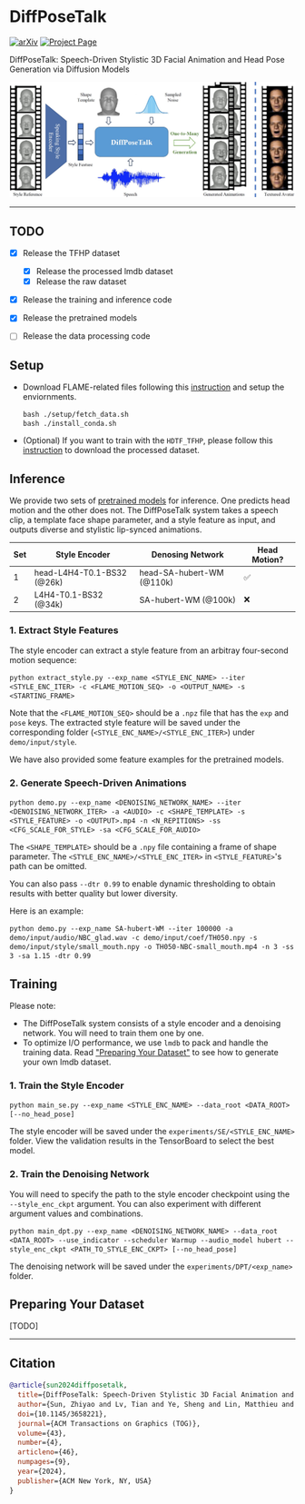 # DiffPoseTalk

<a href='https://arxiv.org/abs/2310.00434/'><img alt="arXiv" src="https://img.shields.io/badge/arXiv-2310.00434-red?link=https%3A%2F%2Farxiv.org%2Fabs%2F2310.00434"></a>
<a href='https://raineggplant.github.io/DiffPoseTalk/'><img alt="Project Page" src="https://img.shields.io/badge/Project%20Page-blue?logo=github&labelColor=black&link=https%3A%2F%2Fraineggplant.github.io%2FDiffPoseTalk"></a>

DiffPoseTalk: Speech-Driven Stylistic 3D Facial Animation and Head Pose Generation via Diffusion Models

![teaser](./assets/teaser.jpg)

---

## TODO

- [x] Release the TFHP dataset
  - [x] Release the processed lmdb dataset
  - [x] Release the raw dataset
- [x] Release the training and inference code
- [x] Release the pretrained models
- [ ] Release the data processing code


## Setup

- Download FLAME-related files following this [instruction](./models/data/README.md) and setup the enviornments.
  ```shell
  bash ./setup/fetch_data.sh
  bash ./install_conda.sh
  ```
- (Optional) If you want to train with the `HDTF_TFHP`, please follow this [instruction](./datasets/HDTF_TFHP/README.md) to download the processed dataset.


## Inference

We provide two sets of [pretrained models](https://drive.google.com/drive/folders/1pOwtK95u8O1qG_CiRdD8YcvuKSlFEk-b?usp=sharing) for inference. One predicts head motion and the other does not. The DiffPoseTalk system takes a speech clip, a template face shape parameter, and a style feature as input, and outputs diverse and stylistic lip-synced animations.

| Set  | Style Encoder              | Denosing Network          | Head Motion? |
| ---- | -------------------------- | ------------------------- | ------------ |
| 1    | head-L4H4-T0.1-BS32 (@26k) | head-SA-hubert-WM (@110k) | ✅            |
| 2    | L4H4-T0.1-BS32 (@34k)      | SA-hubert-WM (@100k)      | ❌            |


### 1. Extract Style Features

The style encoder can extract a style feature from an arbitray four-second motion sequence:

```shell
python extract_style.py --exp_name <STYLE_ENC_NAME> --iter <STYLE_ENC_ITER> -c <FLAME_MOTION_SEQ> -o <OUTPUT_NAME> -s <STARTING_FRAME>
```
Note that the `<FLAME_MOTION_SEQ>` should be a `.npz` file that has the `exp` and `pose` keys. The extracted style feature will be saved under the corresponding folder (`<STYLE_ENC_NAME>/<STYLE_ENC_ITER>`) under `demo/input/style`.

We have also provided some feature examples for the pretrained models.

### 2. Generate Speech-Driven Animations

```shell
python demo.py --exp_name <DENOISING_NETWORK_NAME> --iter <DENOISING_NETWORK_ITER> -a <AUDIO> -c <SHAPE_TEMPLATE> -s <STYLE_FEATURE> -o <OUTPUT>.mp4 -n <N_REPITIONS> -ss <CFG_SCALE_FOR_STYLE> -sa <CFG_SCALE_FOR_AUDIO>
```

The `<SHAPE_TEMPLATE>` should be a `.npy` file containing a frame of shape parameter. The `<STYLE_ENC_NAME>/<STYLE_ENC_ITER>` in `<STYLE_FEATURE>`'s path can be omitted. 

You can also pass `--dtr 0.99` to enable dynamic thresholding to obtain results with better quality but lower diversity. 

Here is an example:

```shell
python demo.py --exp_name SA-hubert-WM --iter 100000 -a demo/input/audio/NBC_glad.wav -c demo/input/coef/TH050.npy -s demo/input/style/small_mouth.npy -o TH050-NBC-small_mouth.mp4 -n 3 -ss 3 -sa 1.15 -dtr 0.99
```

## Training

Please note:
- The DiffPoseTalk system consists of a style encoder and a denoising network. You will need to train them one by one.
- To optimize I/O performance, we use `lmdb` to pack and handle the training data. Read ["Preparing Your Dataset"](#preparing-your-dataset) to see how to generate your own lmdb dataset.

### 1. Train the Style Encoder

```shell
python main_se.py --exp_name <STYLE_ENC_NAME> --data_root <DATA_ROOT> [--no_head_pose]
```
The style encoder will be saved under the `experiments/SE/<STYLE_ENC_NAME>` folder. View the validation results in the TensorBoard to select the best model.

### 2. Train the Denoising Network

You will need to specify the path to the style encoder checkpoint using the `--style_enc_ckpt` argument. You can also experiment with different argument values and combinations.

```shell
python main_dpt.py --exp_name <DENOISING_NETWORK_NAME> --data_root <DATA_ROOT> --use_indicator --scheduler Warmup --audio_model hubert --style_enc_ckpt <PATH_TO_STYLE_ENC_CKPT> [--no_head_pose]
```

The denoising network will be saved under the `experiments/DPT/<exp_name>` folder. 

## Preparing Your Dataset

[TODO]

---

## Citation

```bibtex
@article{sun2024diffposetalk,
  title={DiffPoseTalk: Speech-Driven Stylistic 3D Facial Animation and Head Pose Generation via Diffusion Models},
  author={Sun, Zhiyao and Lv, Tian and Ye, Sheng and Lin, Matthieu and Sheng, Jenny and Wen, Yu-Hui and Yu, Minjing and Liu, Yong-Jin},
  doi={10.1145/3658221},
  journal={ACM Transactions on Graphics (TOG)},
  volume={43},
  number={4},
  articleno={46},
  numpages={9},
  year={2024},
  publisher={ACM New York, NY, USA}
}
```
